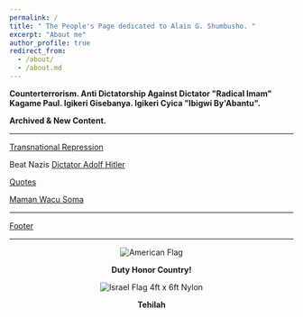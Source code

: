 ```yaml
---
permalink: /
title: " The People's Page dedicated to Alain G. Shumbusho. " 
excerpt: "About me"
author_profile: true
redirect_from: 
  - /about/
  - /about.md
---
```



<b> Counterterrorism. Anti Dictatorship Against Dictator "Radical Imam" Kagame Paul.  Igikeri Gisebanya. Igikeri Cyica "Ibigwi By'Abantu".  </b>


<b> Archived & New Content. </b> 


<hr style="height:2px;border-width:0;color:gray;background-color:gray">


<a href=" https://phdcsseiden.github.io/Tr/ "> Transnational Repression </a>



Beat Nazis  <a href=" https://phdcsseiden.github.io/Hitler/ "> Dictator Adolf Hitler  </a> 



<a href=" https://phdcsseiden.github.io/quotes/ "> Quotes  </a> 



<a href=" https://phdcsseiden.github.io/Wacu/ "> Maman Wacu Soma  </a> 


<hr style="height:2px;border-width:0;color:gray;background-color:gray">


<a href=" https://phdcsseiden.github.io/Footer/ "> Footer </a> 


<hr style="height:2px;border-width:0;color:gray;background-color:gray">


<div class="mo-copyright">
            <div class="container" style="text-align:center;">
                <p>
                  

<img src="https://il.usembassy.gov/wp-content/themes/cms3/dist/images/us-flag-logo-footer.png" alt="American Flag" title="American Flag">

<b> Duty Honor Country! </b>

<img src="https://cdn11.bigcommerce.com/s-e2nupsxogj/images/stencil/50x50/products/6583/40512/izgubbg8gncm7xv67a1g__67596.1697212710.jpg?c=1" alt="Israel Flag 4ft x 6ft Nylon" title="Israel Flag 4ft x 6ft Nylon" sizes="50px">


<b> Tehilah  </b>






